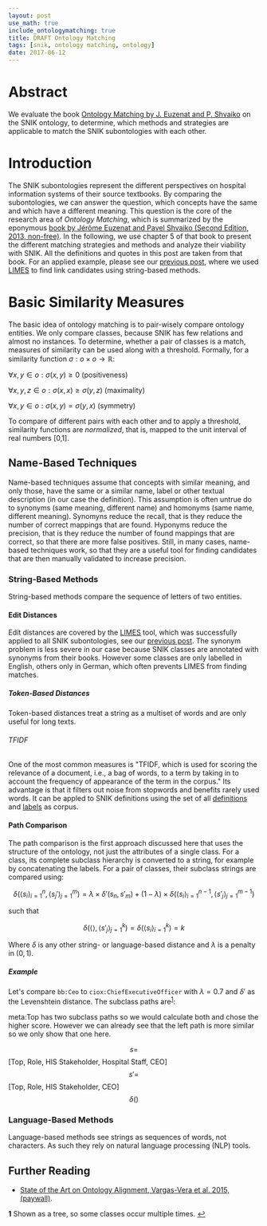 ```yaml
---
layout: post
use_math: true 
include_ontologymatching: true 
title: DRAFT Ontology Matching 
tags: [snik, ontology matching, ontology]
date: 2017-06-12
---
```


# Abstract
We evaluate the book [Ontology Matching by J. Euzenat and P. Shvaiko](http://www.springer.com/de/book/9783642387203) on the SNIK ontology, to determine, which methods and strategies are applicable to match the SNIK subontologies with each other. 

# Introduction
The SNIK subontologies represent the different perspectives on hospital information systems of their source textbooks.
By comparing the subontologies, we can  answer the question, which concepts have the same and which have a different meaning.
This question is the core of the research area of *Ontology Matching*, which is summarized by the eponymous [book by Jérôme Euzenat and Pavel Shvaiko (Second Edition, 2013, non-free)](http://www.springer.com/de/book/9783642387203).
In the following, we use chapter 5 of that book to present the different matching strategies and methods and analyze their viability with SNIK.
All the definitions and quotes in this post are taken from that book.
For an applied example, please see our [previous post](2017/01/13/limes/), where we used [LIMES](http://aksw.org/Projects/LIMES.html) to find link candidates using string-based methods.

# Basic Similarity Measures

The basic idea of ontology matching is to pair-wisely compare ontology entities.
We only compare classes, because SNIK has few relations and almost no instances.
To determine, whether a pair of classes is a match, measures of similarity can be used along with a threshold.
Formally, for a similarity function $\sigma : o \times o \rightarrow \mathbb{R}$:

$\forall x,y \in o: \sigma(x,y) \geq 0$ (positiveness)

$\forall x,y,z \in o: \sigma(x,x) \geq \sigma(y,z)$ (maximality)

$\forall x,y \in o: \sigma(x,y) = \sigma(y,x)$ (symmetry)

To compare of different pairs with each other and to apply a threshold, similarity functions are *normalized*, that is, mapped to the unit interval of real numbers [0,1].

## Name-Based Techniques
Name-based techniques assume that concepts with similar meaning, and only those, have the same or a similar name, label or other textual description (in our case the definition).
This assumption is often untrue do to synonyms (same meaning, different name) and homonyms (same name, different meaning).
Synomyns reduce the recall, that is they reduce the number of correct mappings that are found.
Hyponyms reduce the precision, that is they reduce the number of found mappings that are correct, so that there are more false positives. 
Still, in many cases, name-based techniques work, so that they are a useful tool for finding candidates that are then manually validated to increase precision.

### String-Based Methods
String-based methods compare the sequence of letters of two entities.

#### Edit Distances
Edit distances are covered by the [LIMES](http://aksw.org/Projects/LIMES.html) tool, which was successfully applied to all SNIK subontologies, see our [previous post](2017/01/13/limes/).
The synonym problem is less severe in our case because SNIK classes are annotated with synonyms from their books.
However some classes are only labelled in English, others only in German, which often prevents LIMES from finding matches.

##### Token-Based Distances
Token-based distances treat a string as a multiset of words and are only useful for long texts.
<!--, so at SNIK we can only apply them on definitions, or only on the [longest labels](http://127.0.0.1:4000/2017/04/12/dashboard/#label-length).-->

###### TFIDF
One of the most common measures is "TFIDF, which is used for scoring the relevance of a document, i.e., a bag of words, to a term by taking in to account the frequency of appearance of the term in the corpus."
Its advantage is that it filters out noise from stopwords and benefits rarely used words.
It can be appled to SNIK definitions using the set of all
[definitions](http://www.snik.eu/sparql?default-graph-uri=&query=select+group_concat%28str%28%3Flabel%29%3B+separator%3D%22+%22%29+from+%3Chttp%3A%2F%2Fwww.snik.eu%2Fontology%3E+%7B%3Fclass+a+owl%3AClass.%3Fclass+skos%3Adefinition+%3Flabel.%7D&should-sponge=&format=text%2Fhtml&timeout=0&debug=on)
and
[labels](http://www.snik.eu/sparql?default-graph-uri=&query=select+group_concat%28str%28%3Flabel%29%3B+separator%3D%22+%22%29+from+%3Chttp%3A%2F%2Fwww.snik.eu%2Fontology%3E+%7B%3Fclass+a+owl%3AClass.%3Fclass+rdfs%3Alabel%7Cskos%3AaltLabel+%3Flabel.%7D&should-sponge=&format=text%2Fhtml)
 as corpus.

#### Path Comparison
The path comparison is the first approach discussed here that uses the structure of the ontology, not just the attributes of a single class.
For a class, its complete subclass hierarchy is converted to a string, for example by concatenating the labels.
For a pair of classes, their subclass strings are compared using:


$$\delta({\langle s_i \rangle}^n_{i=1}, {\langle s_j' \rangle}^m_{j=1})= \lambda \times \delta'(s_n,s'_m)+(1-\lambda) \times \delta({\langle s_i \rangle}_{i=1}^{n-1}, {\langle s'_j \rangle}_{j=1}^{m-1})$$

such that

$$\delta(\langle \rangle, {\langle s'_j \rangle}_{j=1}^{k})=\delta({\langle s_i \rangle}_{i=1}^k)=k$$

Where $\delta$ is any other string- or language-based distance and $\lambda$ is a penalty in $(0,1)$.

##### Example

Let's compare `bb:Ceo` to `ciox:ChiefExecutiveOfficer` with $\lambda = 0.7$ and $\delta'$ as the Levenshtein distance.
The subclass paths are<sup name="a1"><a href="#f1">1</a></sup>:

<div id="pathcomparison-bb-ceo" style="float:left;"> </div>
<div id="pathcomparison-ciox-ceo" style="float:left;"> </div>
<p style="clear:left;"/>

meta:Top has two subclass paths so we would calculate both and chose the higher score. However we can already see that the left path is more similar so we only show that one here.

$$ s = $$[Top, Role, HIS Stakeholder, Hospital Staff, CEO]
$$ s' = $$[Top, Role, HIS Stakeholder, CEO]
$$ \delta()$$ 


### Language-Based Methods
Language-based methods see strings as sequences of words, not characters.
As such they rely on natural language processing (NLP) tools.

## Further Reading
* [State of the Art on Ontology Alignment, Vargas-Vera et al. 2015, (paywall)](http://dl.acm.org/citation.cfm?id=2807068).

<b id="f1">1</b> Shown as a tree, so some classes occur multiple times. [↩](#a1)
